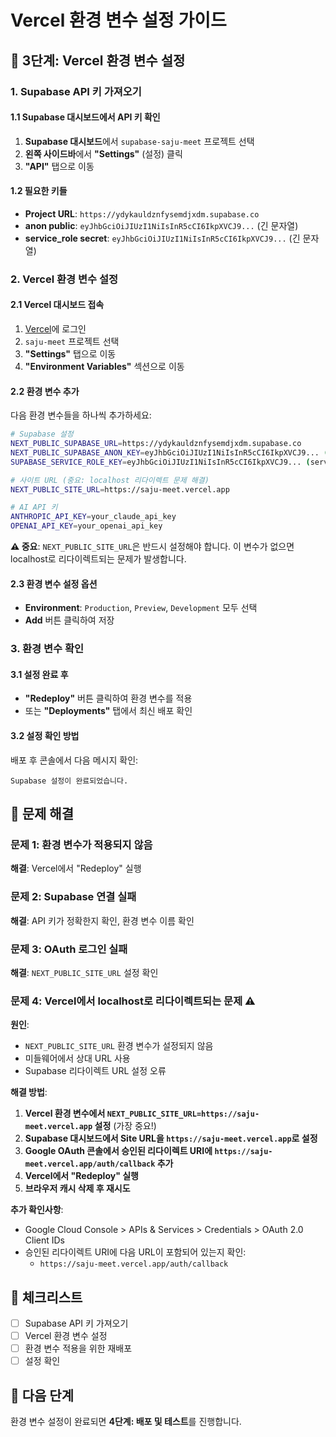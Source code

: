 # Vercel 환경 변수 설정 가이드

## 🚀 3단계: Vercel 환경 변수 설정

### 1. Supabase API 키 가져오기

#### 1.1 Supabase 대시보드에서 API 키 확인
1. **Supabase 대시보드**에서 `supabase-saju-meet` 프로젝트 선택
2. **왼쪽 사이드바**에서 **"Settings"** (설정) 클릭
3. **"API"** 탭으로 이동

#### 1.2 필요한 키들
- **Project URL**: `https://ydykauldznfysemdjxdm.supabase.co`
- **anon public**: `eyJhbGciOiJIUzI1NiIsInR5cCI6IkpXVCJ9...` (긴 문자열)
- **service_role secret**: `eyJhbGciOiJIUzI1NiIsInR5cCI6IkpXVCJ9...` (긴 문자열)

### 2. Vercel 환경 변수 설정

#### 2.1 Vercel 대시보드 접속
1. [Vercel](https://vercel.com)에 로그인
2. `saju-meet` 프로젝트 선택
3. **"Settings"** 탭으로 이동
4. **"Environment Variables"** 섹션으로 이동

#### 2.2 환경 변수 추가
다음 환경 변수들을 하나씩 추가하세요:

```bash
# Supabase 설정
NEXT_PUBLIC_SUPABASE_URL=https://ydykauldznfysemdjxdm.supabase.co
NEXT_PUBLIC_SUPABASE_ANON_KEY=eyJhbGciOiJIUzI1NiIsInR5cCI6IkpXVCJ9... (anon public 키)
SUPABASE_SERVICE_ROLE_KEY=eyJhbGciOiJIUzI1NiIsInR5cCI6IkpXVCJ9... (service_role secret 키)

# 사이트 URL (중요: localhost 리다이렉트 문제 해결)
NEXT_PUBLIC_SITE_URL=https://saju-meet.vercel.app

# AI API 키
ANTHROPIC_API_KEY=your_claude_api_key
OPENAI_API_KEY=your_openai_api_key
```

**⚠️ 중요**: `NEXT_PUBLIC_SITE_URL`은 반드시 설정해야 합니다. 이 변수가 없으면 localhost로 리다이렉트되는 문제가 발생합니다.

#### 2.3 환경 변수 설정 옵션
- **Environment**: `Production`, `Preview`, `Development` 모두 선택
- **Add** 버튼 클릭하여 저장

### 3. 환경 변수 확인

#### 3.1 설정 완료 후
- **"Redeploy"** 버튼 클릭하여 환경 변수를 적용
- 또는 **"Deployments"** 탭에서 최신 배포 확인

#### 3.2 설정 확인 방법
배포 후 콘솔에서 다음 메시지 확인:
```
Supabase 설정이 완료되었습니다.
```

## 🔧 문제 해결

### 문제 1: 환경 변수가 적용되지 않음
**해결**: Vercel에서 "Redeploy" 실행

### 문제 2: Supabase 연결 실패
**해결**: API 키가 정확한지 확인, 환경 변수 이름 확인

### 문제 3: OAuth 로그인 실패
**해결**: `NEXT_PUBLIC_SITE_URL` 설정 확인

### 문제 4: Vercel에서 localhost로 리다이렉트되는 문제 ⚠️
**원인**: 
- `NEXT_PUBLIC_SITE_URL` 환경 변수가 설정되지 않음
- 미들웨어에서 상대 URL 사용
- Supabase 리다이렉트 URL 설정 오류

**해결 방법**:
1. **Vercel 환경 변수에서 `NEXT_PUBLIC_SITE_URL=https://saju-meet.vercel.app` 설정** (가장 중요!)
2. **Supabase 대시보드에서 Site URL을 `https://saju-meet.vercel.app`로 설정**
3. **Google OAuth 콘솔에서 승인된 리다이렉트 URI에 `https://saju-meet.vercel.app/auth/callback` 추가**
4. **Vercel에서 "Redeploy" 실행**
5. **브라우저 캐시 삭제 후 재시도**

**추가 확인사항**:
- Google Cloud Console > APIs & Services > Credentials > OAuth 2.0 Client IDs
- 승인된 리다이렉트 URI에 다음 URL이 포함되어 있는지 확인:
  - `https://saju-meet.vercel.app/auth/callback`

## 📝 체크리스트

- [ ] Supabase API 키 가져오기
- [ ] Vercel 환경 변수 설정
- [ ] 환경 변수 적용을 위한 재배포
- [ ] 설정 확인

## 🎯 다음 단계

환경 변수 설정이 완료되면 **4단계: 배포 및 테스트**를 진행합니다.
